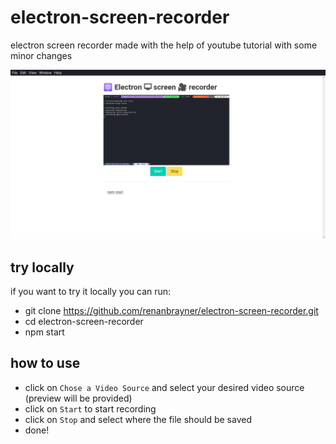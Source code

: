 # electron-screen-recorder

electron screen recorder made with the help of youtube tutorial with some minor changes

![Screenshot](./screenshot.png)

## try locally

if you want to try it locally you can run:
- git clone https://github.com/renanbrayner/electron-screen-recorder.git
- cd electron-screen-recorder
- npm start

## how to use
- click on `Chose a Video Source` and select your desired video source (preview will be provided)
- click on `Start` to start recording
- click on `Stop` and select where the file should be saved
- done!
